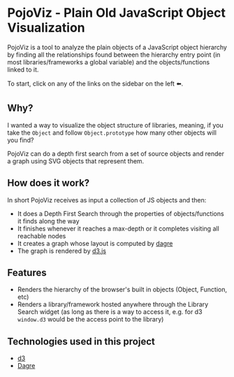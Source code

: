 PojoViz - Plain Old JavaScript Object Visualization
=======

PojoViz is a tool to analyze the plain objects of a JavaScript object hierarchy by finding all the relationships found between the hierarchy entry point (in most libraries/frameworks a global variable) and the objects/functions linked to it.

To start, click on any of the links on the sidebar on the left ⬅️.

## Why?

I wanted a way to visualize the object structure of libraries, meaning, if you take the `Object` and follow `Object.prototype` how
many other objects will you find?

PojoViz can do a depth first search from a set of source objects and render a graph using SVG objects that represent them.

## How does it work?

In short PojoViz receives as input a collection of JS objects and then:

- It does a Depth First Search through the properties of objects/functions it finds along the way
- It finishes whenever it reaches a max-depth or it completes visiting all reachable nodes
- It creates a graph whose layout is computed by [dagre](https://github.com/cpettitt/dagre)
- The graph is rendered by [d3.js](http://d3js.org/)

## Features

- Renders the hierarchy of the browser's built in objects (Object, Function, etc)
- Renders a library/framework hosted anywhere through the Library Search widget (as long as there is a way to access it, e.g. for d3 `window.d3` would be the access point to the library)

## Technologies used in this project

- [d3](http://d3js.org/)
- [Dagre](https://github.com/cpettitt/dagre)
